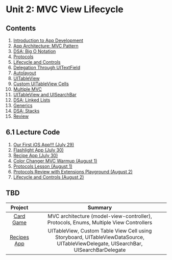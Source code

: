 # Unit 2: MVC View Lifecycle

## Contents

1. [Introduction to App Development](./introduction-to-app-development/README.md)
1. [App Architecture: MVC Pattern](./app-architecture-mvc/README.md)
1. [DSA: Big O Notation](https://github.com/joinpursuit/DSA-Curriculum/blob/master/big_o_notation/ios/README.md)
1. [Protocols](./protocols/README.md)
1. [Lifecycle and Controls](./lifecycle-and-controls/README.md)
1. [Delegation Through UITextField](./delegations-through-uitextfield/README.md)
1. [Autolayout](./autolayout/README.md)
1. [UITableView](./uitableview/README.md)
1. [Custom UITableView Cells](./custom-uitableviewcells/README.md)
1. [Multiple MVC](./multiple-mvc/README.md)
1. [UITableView and UISearchBar](./uitableview-and-uisearchbar/README.md)
1. [DSA: Linked Lists](https://github.com/joinpursuit/DSA-Curriculum/blob/master/linked_lists/ios/README.md)
1. [Generics](./generics/README.md)
1. [DSA: Stacks](https://github.com/joinpursuit/DSA-Curriculum/blob/master/Stacks/ios/README.md)
1. [Review](./unit-review/README.md)

## 6.1 Lecture Code

1. [Our First iOS App!!! (July 29)](./lecture-files/First-App!/My-First-App)
1. [Flashlight App (July 30)](./lecture-files/flashlight-app/flashlight-app)
1. [Recipe App (July 30)](./lecture-files/mvc-intro/mvc-intro)
1. [Color Changer MVC Warmup (August 1)](./lecture-files/single-view-color-changer-app/single-view-color-changer-app)
1. [Protocols Lesson (August 1)](./lecture-files/LecturePlayground81.playground/Contents.swift)
1. [Protocols Review with Extensions Playground (August 2)](./lecture-files/protocol-review.playground/Contents.swift)
1. [Lifecycle and Controls (August 2)](./lecture-files/lifecycle-and-control/lifecycle-and-control)

## TBD
| Project | Summary |
|:------:|:------:|
| [Card Game](https://github.com/joinpursuit/Pursuit-Core-iOS-CardGame) | MVC architecture (model-view-controller), Protocols, Enums, Multiple View Controllers |
| [Recipes App](https://github.com/joinpursuit/Pursuit-Core-iOS-Recipes) | UITableView, Custom Table View Cell using Storyboard, UITableViewDataSource, UITableViewDelegate, UISearchBar, UISearchBarDelegate |
